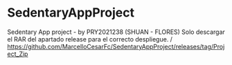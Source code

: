 # SedentaryAppProject
Sedentary App project - by PRY2021238 (SHUAN - FLORES)
Solo descargar el RAR del apartado release para el correcto despliegue.
/
https://github.com/MarcelloCesarFc/SedentaryAppProject/releases/tag/Project_Zip
